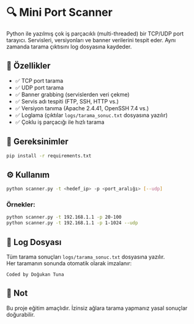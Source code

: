 # 🔍 Mini Port Scanner

Python ile yazılmış çok iş parçacıklı (multi-threaded) bir TCP/UDP port tarayıcı. Servisleri, versiyonları ve banner verilerini tespit eder. Aynı zamanda tarama çıktısını log dosyasına kaydeder.

## 🚀 Özellikler

- ✅ TCP port tarama
- ✅ UDP port tarama
- ✅ Banner grabbing (servislerden veri çekme)
- ✅ Servis adı tespiti (FTP, SSH, HTTP vs.)
- ✅ Versiyon tanıma (Apache 2.4.41, OpenSSH 7.4 vs.)
- ✅ Loglama (çıktılar `logs/tarama_sonuc.txt` dosyasına yazılır)
- ✅ Çoklu iş parçacığı ile hızlı tarama

## 🧰 Gereksinimler

```bash
pip install -r requirements.txt
```

## ⚙️ Kullanım

```bash
python scanner.py -t <hedef_ip> -p <port_aralığı> [--udp]
```

### Örnekler:

```bash
python scanner.py -t 192.168.1.1 -p 20-100
python scanner.py -t 192.168.1.1 -p 1-1024 --udp
```

## 📁 Log Dosyası

Tüm tarama sonuçları `logs/tarama_sonuc.txt` dosyasına yazılır.  
Her taramanın sonunda otomatik olarak imzalanır:

```
Coded by Doğukan Tuna
```

## 📌 Not

Bu proje eğitim amaçlıdır. İzinsiz ağlara tarama yapmanız yasal sonuçlar doğurabilir.
